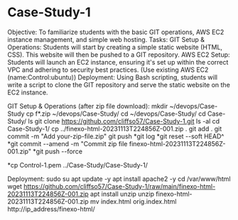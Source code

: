 # Case-Study-1
Objective: To familiarize students with the basic GIT operations, AWS EC2 instance management, and simple web hosting.
Tasks:
GIT Setup & Operations: Students will start by creating a simple static website (HTML, CSS). This website will then be pushed to a GIT repository.
AWS EC2 Setup: Students will launch an EC2 instance, ensuring it's set up within the correct VPC and adhering to security best practices. (Use existing AWS EC2 (name:Control:ubuntu))
Deployment: Using Bash scripting, students will write a script to clone the GIT repository and serve the static website on the EC2 instance.
  
GIT Setup & Operations (after zip file download):
  mkdir ~/devops/Case-Study
  cp f*.zip ~/devops/Case-Study/
  cd ~/devops/Case-Study/
  cd Case-Study/
  ls
  git clone https://github.com/cliffso57/Case-Study-1.git
  ls -al
  cd Case-Study-1/
  cp ../finexo-html-20231113T224856Z-001.zip .
  git add .
  git commit -m "Add your-zip-file.zip"
  git push
  *git log
  *git reset --soft HEAD^
  *git commit --amend -m "Commit zip file finexo-html-20231113T224856Z-001.zip"
  *git push --force
  
  *cp Control-1.pem ../Case-Study/Case-Study-1/

Deployment:
  sudo su
  apt update -y
  apt install apache2 -y
  cd /var/www/html
  wget https://github.com/cliffso57/Case-Study-1/raw/main/finexo-html-20231113T224856Z-001.zip
  apt install unzip
  unzip finexo-html-20231113T224856Z-001.zip
  mv index.html orig.index.html
  http://ip_address/finexo-html/
